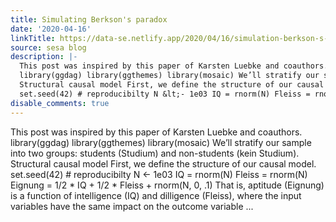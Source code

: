 ```yaml
---
title: Simulating Berkson's paradox
date: '2020-04-16'
linkTitle: https://data-se.netlify.app/2020/04/16/simulation-berkson-s-paradox/
source: sesa blog
description: |-
  This post was inspired by this paper of Karsten Luebke and coauthors.
  library(ggdag) library(ggthemes) library(mosaic) We’ll stratify our sample into two groups: students (Studium) and non-students (kein Studium).
  Structural causal model First, we define the structure of our causal model.
  set.seed(42) # reproducibilty N &lt;- 1e03 IQ = rnorm(N) Fleiss = rnorm(N) Eignung = 1/2 * IQ + 1/2 * Fleiss + rnorm(N, 0, .1) That is, aptitude (Eignung) is a function of intelligence (IQ) and dilligence (Fleiss), where the input variables have the same impact on the outcome variable ...
disable_comments: true
---
```

This post was inspired by this paper of Karsten Luebke and coauthors.
library(ggdag) library(ggthemes) library(mosaic) We’ll stratify our sample into two groups: students (Studium) and non-students (kein Studium).
Structural causal model First, we define the structure of our causal model.
set.seed(42) # reproducibilty N &lt;- 1e03 IQ = rnorm(N) Fleiss = rnorm(N) Eignung = 1/2 * IQ + 1/2 * Fleiss + rnorm(N, 0, .1) That is, aptitude (Eignung) is a function of intelligence (IQ) and dilligence (Fleiss), where the input variables have the same impact on the outcome variable ...